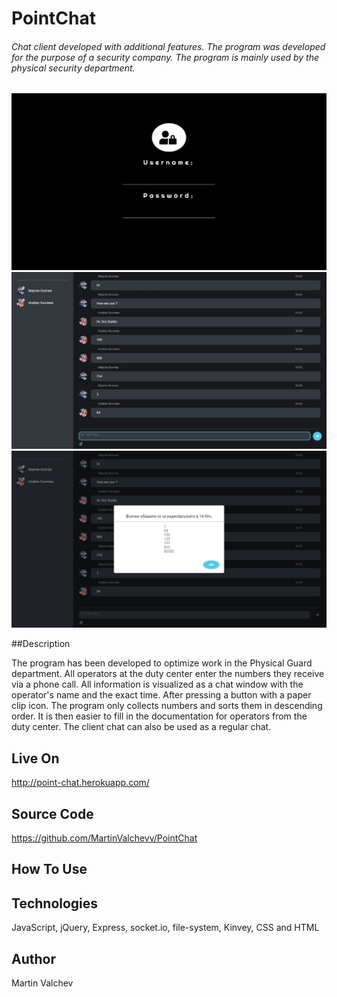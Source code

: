 # PointChat

###### Chat client developed with additional features. The program was developed for the purpose of a security company. The program is mainly used by the physical security department.

![](screenshot/loginpage.jpg)
![](screenshot/chat.jpg)
![](screenshot/sortInfo.jpg)

##Description

The program has been developed to optimize work in the Physical Guard department. All operators at the duty center enter the numbers they receive via a phone call. All information is visualized as a chat window with the operator's name and the exact time. After pressing a button with a paper clip icon. The program only collects numbers and sorts them in descending order. It is then easier to fill in the documentation for operators from the duty center. The client chat can also be used as a regular chat.

## Live On

http://point-chat.herokuapp.com/

## Source Code

https://github.com/MartinValchevv/PointChat

## How To Use


## Technologies

JavaScript, jQuery, Express, socket.io, file-system, Kinvey, CSS and HTML

## Author
Martin Valchev  